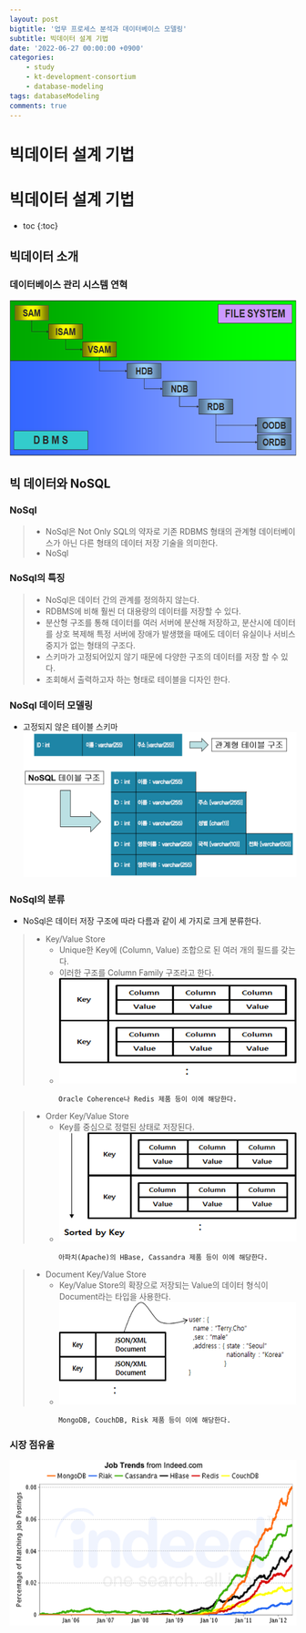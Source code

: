 ```yaml
---
layout: post
bigtitle: '업무 프로세스 분석과 데이터베이스 모델링'
subtitle: 빅데이터 설계 기법
date: '2022-06-27 00:00:00 +0900'
categories:
    - study
    - kt-development-consortium
    - database-modeling
tags: databaseModeling
comments: true
---
```


# 빅데이터 설계 기법

# 빅데이터 설계 기법
* toc
{:toc}

## 빅데이터 소개

### 데이터베이스 관리 시스템 연혁
![예제](/assets/img/database-modeling/BigData.png)

## 빅 데이터와 NoSQL

### NoSql
> + NoSql은 Not Only SQL의 약자로 기존 RDBMS 형태의 관계형 데이터베이스가 아닌 다른 형태의 데이터 저장 기술을 의미한다.
> + NoSql

### NoSql의 특징
> + NoSql은 데이터 간의 관계를 정의하지 않는다.
> + RDBMS에 비해 훨씬 더 대용량의 데이터를 저장할 수 있다.
> + 분산형 구조를 통해 데이터를 여러 서버에 분산해 저장하고, 분산시에 데이터를 상호 복제해 특정 서버에 장애가 발생했을 때에도 데이터 유실이나 서비스 중지가 없는 형태의 구조다.
> + 스키마가 고정되어있지 않기 때문에 다양한 구조의 데이터를 저장 할 수 있다.
> + 조회해서 출력하고자 하는 형태로 테이블을 디자인 한다.

### NoSql 데이터 모델링
+ 고정되지 않은 테이블 스키마
![예제](/assets/img/database-modeling/NoSql.png)

### NoSql의 분류
+ NoSql은 데이터 저장 구조에 따라 다름과 같이 세 가지로 크게 분류한다.

> + Key/Value Store
>   + Unique한 Key에 (Column, Value) 조합으로 된 여러 개의 필드를 갖는다.
>   + 이러한 구조를 Column Family 구조라고 한다.
>   + ![예제](/assets/img/database-modeling/KeyValueStore.png)

                Oracle Coherence나 Redis 제품 등이 이에 해당한다.

> + Order Key/Value Store
>   + Key를 중심으로 정렬된 상태로 저장된다.
>   + ![예제](/assets/img/database-modeling/OrderKeyValueStore.png)

                아파치(Apache)의 HBase, Cassandra 제품 등이 이에 해당한다.

> + Document Key/Value Store
>   + Key/Value Store의 확장으로 저장되는 Value의 데이터 형식이 Document라는 타입을 사용한다.
>   + ![예제](/assets/img/database-modeling/DocumentKeyValueStore.png)

                MongoDB, CouchDB, Risk 제품 등이 이에 해당한다.

### 시장 점유율
![예제](/assets/img/database-modeling/NoSql2.png)

